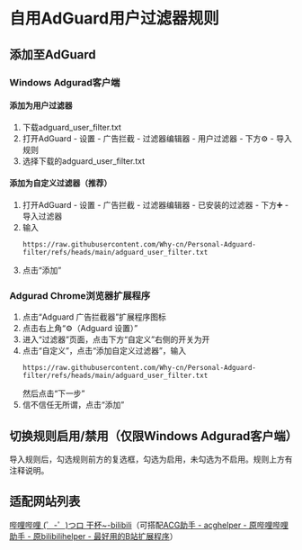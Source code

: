 # 自用AdGuard用户过滤器规则

## 添加至AdGuard

### Windows Adgurad客户端

#### 添加为用户过滤器

1. 下载adguard_user_filter.txt
2. 打开AdGuard - 设置 - 广告拦截 - 过滤器编辑器 - 用户过滤器 - 下方⚙️ - 导入规则
3. 选择下载的adguard_user_filter.txt

#### 添加为自定义过滤器（推荐）

1. 打开AdGuard - 设置 - 广告拦截 - 过滤器编辑器 - 已安装的过滤器 - 下方➕ - 导入过滤器
2. 输入
   ```url
   https://raw.githubusercontent.com/Why-cn/Personal-Adguard-filter/refs/heads/main/adguard_user_filter.txt
   ```
3. 点击“添加”

### Adgurad Chrome浏览器扩展程序

1. 点击“Adguard 广告拦截器”扩展程序图标
2. 点击右上角“⚙️（Adguard 设置）”
3. 进入“过滤器”页面，点击下方“自定义”右侧的开关为开
4. 点击“自定义”，点击“添加自定义过滤器”，输入
   ```url
   https://raw.githubusercontent.com/Why-cn/Personal-Adguard-filter/refs/heads/main/adguard_user_filter.txt
   ```
   然后点击“下一步”
5. 信不信任无所谓，点击“添加”

## 切换规则启用/禁用（仅限Windows Adgurad客户端）
导入规则后，勾选规则前方的复选框，勾选为启用，未勾选为不启用。规则上方有注释说明。

## 适配网站列表
[哔哩哔哩 (゜-゜)つロ 干杯~-bilibili](https://www.bilibili.com/)（可搭配[ACG助手 - acghelper - 原哔哩哔哩助手 - 原bilibilihelper - 最好用的B站扩展程序](https://acghelper.com/)）
